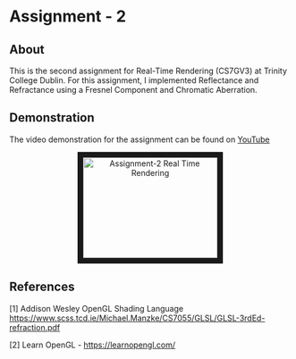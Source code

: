 # Assignment - 2


## About

This is the second assignment for Real-Time Rendering (CS7GV3) at Trinity College Dublin. For this assignment, I implemented Reflectance and Refractance using a Fresnel Component and Chromatic Aberration.

## Demonstration

The video demonstration for the assignment can be found on [YouTube](https://www.youtube.com/watch?v=BHHykm4PXPo)
<p align='center'>
  <a href="http://www.youtube.com/watch?feature=player_embedded&v=BHHykm4PXPo" target="_blank">
      <img src="http://img.youtube.com/vi/BHHykm4PXPo/0.jpg" alt="Assignment-2 Real Time Rendering" width="240" height="180" border="10" />
  </a>
<p>

## References

[1] Addison Wesley OpenGL Shading Language https://www.scss.tcd.ie/Michael.Manzke/CS7055/GLSL/GLSL-3rdEd-refraction.pdf

[2] Learn OpenGL - https://learnopengl.com/
